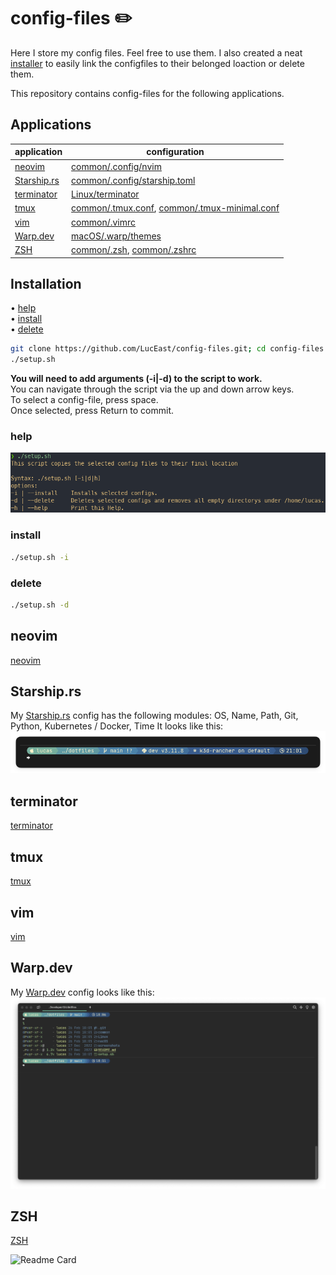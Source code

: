 # config-files ✏️

Here I store my config files. Feel free to use them.
I also created a neat [installer](setup.sh) to easily link the configfiles to their belonged loaction or delete them.

This repository contains config-files for the following applications.

## Applications

| application                                | configuration                                                                                  |
| ------------------------------------------ | ---------------------------------------------------------------------------------------------- |
| [neovim](#neovim)                          | [common/.config/nvim](common/.config/nvim)                                                     |
| [Starship.rs](#starshiprs)                 | [common/.config/starship.toml](common/.config/starship.toml)                                   |
| [terminator](#terminator)                  | [Linux/terminator](Linux/terminator)                                                           |
| [tmux](#tmux)                              | [common/.tmux.conf](common/.tmux.conf), [common/.tmux-minimal.conf](common/.tmux-minimal.conf) |
| [vim](#vim)                                | [common/.vimrc](common/.vimrc)                                                                 |
| [Warp.dev](#warpdev)                       | [macOS/.warp/themes](macOS/.warp/themes)                                                       |
| [ZSH](#zsh)                                | [common/.zsh](common/.zsh), [common/.zshrc](common/.zshrc)                                     |

## Installation

 • [help](#help)\
 • [install](#install)\
 • [delete](#delete)

```bash
git clone https://github.com/LucEast/config-files.git; cd config-files
./setup.sh
```

**You will need to add arguments (-i|-d) to the script to work.**\
You can navigate through the script via the up and down arrow keys.\
To select a config-file, press space.\
Once selected, press Return to commit.

### help

![help](https://raw.githubusercontent.com/LucEast/config-files/main/screenshots/help.png)

### install

```bash
./setup.sh -i
```

<!-- ![install](https://raw.githubusercontent.com/LucEast/config-files/main/screenshots/install.png) -->

### delete

```bash
./setup.sh -d
```

<!-- ![delete](https://raw.githubusercontent.com/LucEast/config-files/main/screenshots/delete.png) -->

## neovim

[neovim](https://neovim.io)  

## Starship\.rs

My [Starship.rs](https://starship.rs) config has the following modules:
OS, Name, Path, Git, Python, Kubernetes / Docker, Time
It looks like this:
![starship](screenshots/starship.png)

## terminator

[terminator](https://gnome-terminator.org)

## tmux

[tmux](https://github.com/tmux/tmux/wiki)

## vim

[vim](https://www.vim.org)

## Warp.dev

My [Warp.dev](https://www.warp.dev) config looks like this:
![warp](screenshots/warp.png)

## ZSH

[ZSH](https://www.zsh.org)


![Readme Card](https://github-readme-stats.vercel.app/api/pin/?username=LucEast&repo=dotfiles&title_color=3e83c8&text_color=00cb71&icon_color=299bab&bg_color=171717&hide_border=true)
